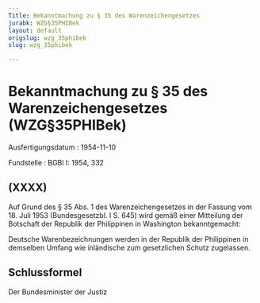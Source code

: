 ```yaml
---
Title: Bekanntmachung zu § 35 des Warenzeichengesetzes
jurabk: WZG§35PHIBek
layout: default
origslug: wzg_35phibek
slug: wzg_35phibek

---
```


# Bekanntmachung zu § 35 des Warenzeichengesetzes (WZG§35PHIBek)

Ausfertigungsdatum
:   1954-11-10

Fundstelle
:   BGBl I: 1954, 332



## (XXXX)

Auf Grund des § 35 Abs. 1 des Warenzeichengesetzes in der Fassung vom 18. Juli 1953 (Bundesgesetzbl. I S. 645) wird gemäß einer Mitteilung der Botschaft der Republik der Philippinen in Washington bekanntgemacht:

Deutsche Warenbezeichnungen werden in der Republik der Philippinen in demselben Umfang wie inländische zum gesetzlichen Schutz zugelassen.


## Schlussformel

Der Bundesminister der Justiz

